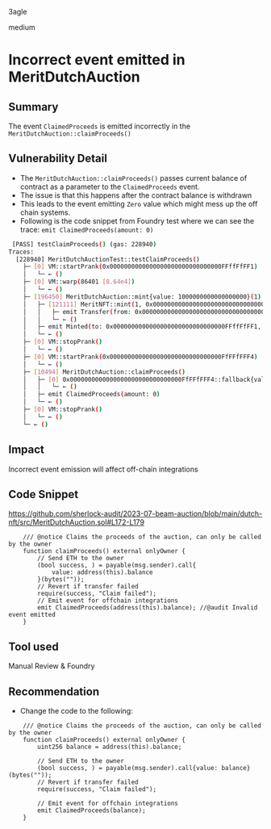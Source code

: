 3agle

medium

# Incorrect event emitted in MeritDutchAuction

## Summary
The event `ClaimedProceeds` is emitted incorrectly in the `MeritDutchAuction::claimProceeds()`

## Vulnerability Detail
- The `MeritDutchAuction::claimProceeds()` passes current balance of contract as a parameter to the `ClaimedProceeds` event.
- The issue is that this happens after the contract balance is withdrawn
- This leads to the event emitting `Zero` value which might mess up the off chain systems.
- Following is the code snippet from Foundry test where we can see the trace: `emit ClaimedProceeds(amount: 0)`

```bash
 [PASS] testClaimProceeds() (gas: 228940)
Traces:
  [228940] MeritDutchAuctionTest::testClaimProceeds() 
    ├─ [0] VM::startPrank(0x0000000000000000000000000000000FFffFfFF1) 
    │   └─ ← ()
    ├─ [0] VM::warp(86401 [8.64e4]) 
    │   └─ ← ()
    ├─ [196450] MeritDutchAuction::mint{value: 1000000000000000000}(1) 
    │   ├─ [121111] MeritNFT::mint(1, 0x0000000000000000000000000000000FFffFfFF1) 
    │   │   ├─ emit Transfer(from: 0x0000000000000000000000000000000000000000, to: 0x0000000000000000000000000000000FFffFfFF1, tokenId: 1)
    │   │   └─ ← ()
    │   ├─ emit Minted(to: 0x0000000000000000000000000000000FFffFfFF1, amount: 1, price: 1000000000000000000 [1e18])
    │   └─ ← ()
    ├─ [0] VM::stopPrank() 
    │   └─ ← ()
    ├─ [0] VM::startPrank(0x0000000000000000000000000000000FfFFfFFF4) 
    │   └─ ← ()
    ├─ [10494] MeritDutchAuction::claimProceeds() 
    │   ├─ [0] 0x0000000000000000000000000000000FfFFfFFF4::fallback{value: 1000000000000000000}() 
    │   │   └─ ← ()
    │   ├─ emit ClaimedProceeds(amount: 0)
    │   └─ ← ()
    ├─ [0] VM::stopPrank() 
    │   └─ ← ()
    └─ ← ()
```

## Impact
Incorrect event emission will affect off-chain integrations

## Code Snippet
https://github.com/sherlock-audit/2023-07-beam-auction/blob/main/dutch-nft/src/MeritDutchAuction.sol#L172-L179
```solidity
    /// @notice Claims the proceeds of the auction, can only be called by the owner
    function claimProceeds() external onlyOwner {
        // Send ETH to the owner
        (bool success, ) = payable(msg.sender).call{
            value: address(this).balance
        }(bytes(""));
        // Revert if transfer failed
        require(success, "Claim failed");
        // Emit event for offchain integrations
        emit ClaimedProceeds(address(this).balance); //@audit Invalid event emitted
    }
```
## Tool used
Manual Review & Foundry

## Recommendation
- Change the code to the following:
```solidity
    /// @notice Claims the proceeds of the auction, can only be called by the owner
    function claimProceeds() external onlyOwner {
        uint256 balance = address(this).balance;
        
        // Send ETH to the owner
        (bool success, ) = payable(msg.sender).call{value: balance}(bytes(""));
        // Revert if transfer failed
        require(success, "Claim failed");
        
        // Emit event for offchain integrations
        emit ClaimedProceeds(balance);
    }
```

